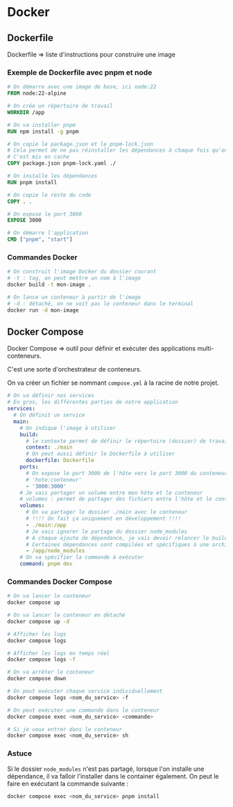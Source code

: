 # Docker

## Dockerfile

Dockerfile => liste d'instructions pour construire une image

### Exemple de Dockerfile avec pnpm et node

```dockerfile
# On démarre avec une image de base, ici node:22
FROM node:22-alpine

# On crée un répertoire de travail
WORKDIR /app

# On va installer pnpm
RUN npm install -g pnpm

# On copie le package.json et le pnpm-lock.json
# Cela permet de ne pas réinstaller les dépendances à chaque fois qu'on modifie le code
# C'est mis en cache
COPY package.json pnpm-lock.yaml ./

# On installe les dépendances
RUN pnpm install

# On copie le reste du code
COPY . .

# On expose le port 3000
EXPOSE 3000

# On démarre l'application
CMD ["pnpm", "start"]
```

### Commandes Docker

```bash
# On construit l'image Docker du dossier courant
# -t : tag, on peut mettre un nom à l'image
docker build -t mon-image .

# On lance un conteneur à partir de l'image
# -d : détaché, on ne voit pas le conteneur dans le terminal
docker run -d mon-image
```

## Docker Compose

Docker Compose => outil pour définir et exécuter des applications multi-conteneurs.

C'est une sorte d'orchestrateur de conteneurs.

On va créer un fichier se nommant `compose.yml` à la racine de notre projet.

```yaml
# On va définir nos services
# En gros, les différentes parties de notre application
services:
  # On définit un service
  main:
    # On indique l'image à utiliser
    build:
      # le contexte permet de définir le répertoire (dossier) de travail
      context: ./main
      # On peut aussi définir le Dockerfile à utiliser
      dockerfile: Dockerfile
    ports:
      # On expose le port 3000 de l'hôte vers le port 3000 du conteneur
      # 'hote:conteneur'
      - '3000:3000'
    # Je vais partager un volume entre mon hôte et le conteneur
    # volumes : permet de partager des fichiers entre l'hôte et le conteneur
    volumes:
      # On va partager le dossier ./main avec le conteneur
      # !!!! On fait ça uniquement en développement !!!!
      - ./main:/app
      # Je vais ignorer le partage du dossier node_modules
      # A chaque ajoute de dépendance, je vais devoir relancer le build
      # Certaines dépendances sont compilées et spécifiques à une architecture (ex: macOS, Linux, Windows)
      - /app/node_modules
    # On va spécifier la commande à exécuter
    command: pnpm dev
```

### Commandes Docker Compose

```bash
# On va lancer le conteneur
docker compose up

# On va lancer le conteneur en détaché
docker compose up -d

# Afficher les logs
docker compose logs

# Afficher les logs en temps réel
docker compose logs -f

# On va arrêter le conteneur
docker compose down

# On peut exécuter chaque service individuellement
docker compose logs <nom_du_service> -f

# On peut exécuter une commande dans le conteneur
docker compose exec <nom_du_service> <commande>

# Si je veux entrer dans le conteneur
docker compose exec <nom_du_service> sh
```

### Astuce

Si le dossier `node_modules` n'est pas partagé, lorsque l'on installe une dépendance, il va falloir l'installer dans le container également.
On peut le faire en exécutant la commande suivante :

```bash
docker compose exec <nom_du_service> pnpm install
```

